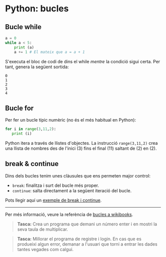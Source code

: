 Python: bucles
==========================

## Bucle while

```python
a = 0
while a < 5:
    print (a)
    a += 1 # El mateix que a = a + 1 
```

S'executa el bloc de codi de dins el while _mentre_ la condició sigui certa. Per tant, genera la següent sortida:
```
0
1
2
3
4
```

## Bucle for

Per fer un bucle típic numèric (no és el més habitual en Python):

``` python
for i in range(3,11,2):
   print (i)
```

Python itera a través de llistes d'objectes. La
instrucció `range(3,11,2)` crea una llista de nombres des de l'inici (3) fins el final (11) saltant de (2) en (2).



## break & continue

Dins dels bucles tenim unes clàusules que ens permeten major control:

-   `break`: finalitza i surt del bucle més proper.
-   `continue`: salta directament a la següent iteració del bucle.

Pots llegir aquí un [exemple de break i
continue](https://docs.python.org/3/tutorial/controlflow.html#break-and-continue-statements-and-else-clauses-on-loops).

----

Per més informació, veure la referència de [bucles a wikibooks](http://en.wikibooks.org/wiki/Python_Programming/Loops).



> **Tasca:** Crea un programa que demani un número enter i en mostri la seva taula de multiplicar.

> **Tasca:** Millorar el programa de registre i login. En cas que es produeixi algun error, demanar a l'usuari que torni a entrar les dades tantes vegades com calgui.

